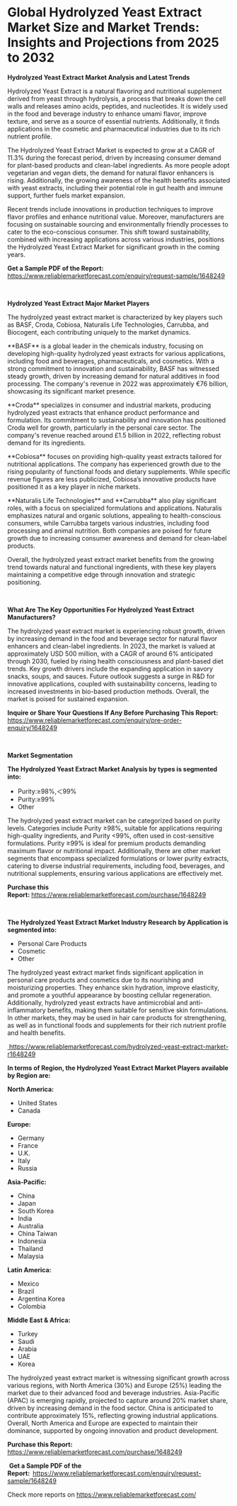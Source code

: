 <p><h1>Global Hydrolyzed Yeast Extract Market Size and Market Trends: Insights and Projections from 2025 to 2032</h1></p><p><strong>Hydrolyzed Yeast Extract Market Analysis and Latest Trends</strong></p>
<p><p>Hydrolyzed Yeast Extract is a natural flavoring and nutritional supplement derived from yeast through hydrolysis, a process that breaks down the cell walls and releases amino acids, peptides, and nucleotides. It is widely used in the food and beverage industry to enhance umami flavor, improve texture, and serve as a source of essential nutrients. Additionally, it finds applications in the cosmetic and pharmaceutical industries due to its rich nutrient profile.</p><p>The Hydrolyzed Yeast Extract Market is expected to grow at a CAGR of 11.3% during the forecast period, driven by increasing consumer demand for plant-based products and clean-label ingredients. As more people adopt vegetarian and vegan diets, the demand for natural flavor enhancers is rising. Additionally, the growing awareness of the health benefits associated with yeast extracts, including their potential role in gut health and immune support, further fuels market expansion.</p><p>Recent trends include innovations in production techniques to improve flavor profiles and enhance nutritional value. Moreover, manufacturers are focusing on sustainable sourcing and environmentally friendly processes to cater to the eco-conscious consumer. This shift toward sustainability, combined with increasing applications across various industries, positions the Hydrolyzed Yeast Extract Market for significant growth in the coming years.</p></p>
<p><strong>Get a Sample PDF of the Report:&nbsp;</strong> <a href="https://www.reliablemarketforecast.com/enquiry/request-sample/1648249?utm_campaign=2949&utm_medium=2&utm_source=Github&utm_content=ia&utm_term=01042025&utm_id=hydrolyzed-yeast-extract">https://www.reliablemarketforecast.com/enquiry/request-sample/1648249</a></p>
<p>&nbsp;</p>
<p><strong>Hydrolyzed Yeast Extract Major Market Players</strong></p>
<p><p>The hydrolyzed yeast extract market is characterized by key players such as BASF, Croda, Cobiosa, Naturalis Life Technologies, Carrubba, and Biocogent, each contributing uniquely to the market dynamics.</p><p>**BASF** is a global leader in the chemicals industry, focusing on developing high-quality hydrolyzed yeast extracts for various applications, including food and beverages, pharmaceuticals, and cosmetics. With a strong commitment to innovation and sustainability, BASF has witnessed steady growth, driven by increasing demand for natural additives in food processing. The company's revenue in 2022 was approximately €76 billion, showcasing its significant market presence.</p><p>**Croda** specializes in consumer and industrial markets, producing hydrolyzed yeast extracts that enhance product performance and formulation. Its commitment to sustainability and innovation has positioned Croda well for growth, particularly in the personal care sector. The company's revenue reached around £1.5 billion in 2022, reflecting robust demand for its ingredients.</p><p>**Cobiosa** focuses on providing high-quality yeast extracts tailored for nutritional applications. The company has experienced growth due to the rising popularity of functional foods and dietary supplements. While specific revenue figures are less publicized, Cobiosa’s innovative products have positioned it as a key player in niche markets.</p><p>**Naturalis Life Technologies** and **Carrubba** also play significant roles, with a focus on specialized formulations and applications. Naturalis emphasizes natural and organic solutions, appealing to health-conscious consumers, while Carrubba targets various industries, including food processing and animal nutrition. Both companies are poised for future growth due to increasing consumer awareness and demand for clean-label products.</p><p>Overall, the hydrolyzed yeast extract market benefits from the growing trend towards natural and functional ingredients, with these key players maintaining a competitive edge through innovation and strategic positioning.</p></p>
<p>&nbsp;</p>
<p><strong>What Are The Key Opportunities For Hydrolyzed Yeast Extract Manufacturers?</strong></p>
<p><p>The hydrolyzed yeast extract market is experiencing robust growth, driven by increasing demand in the food and beverage sector for natural flavor enhancers and clean-label ingredients. In 2023, the market is valued at approximately USD 500 million, with a CAGR of around 6% anticipated through 2030, fueled by rising health consciousness and plant-based diet trends. Key growth drivers include the expanding application in savory snacks, soups, and sauces. Future outlook suggests a surge in R&D for innovative applications, coupled with sustainability concerns, leading to increased investments in bio-based production methods. Overall, the market is poised for sustained expansion.</p></p>
<p><strong>Inquire or Share Your Questions If Any Before Purchasing This Report:</strong> <a href="https://www.reliablemarketforecast.com/enquiry/pre-order-enquiry/1648249?utm_campaign=2949&utm_medium=2&utm_source=Github&utm_content=ia&utm_term=01042025&utm_id=hydrolyzed-yeast-extract">https://www.reliablemarketforecast.com/enquiry/pre-order-enquiry/1648249</a></p>
<p>&nbsp;</p>
<p><strong>Market Segmentation</strong></p>
<p><strong>The Hydrolyzed Yeast Extract Market Analysis by types is segmented into:</strong></p>
<p><ul><li>Purity:≥98%,＜99%</li><li>Purity:≥99%</li><li>Other</li></ul></p>
<p><p>The hydrolyzed yeast extract market can be categorized based on purity levels. Categories include Purity ≥98%, suitable for applications requiring high-quality ingredients, and Purity <99%, often used in cost-sensitive formulations. Purity ≥99% is ideal for premium products demanding maximum flavor or nutritional impact. Additionally, there are other market segments that encompass specialized formulations or lower purity extracts, catering to diverse industrial requirements, including food, beverages, and nutritional supplements, ensuring various applications are effectively met.</p></p>
<p><strong>Purchase this Report:&nbsp;</strong><a href="https://www.reliablemarketforecast.com/purchase/1648249?utm_campaign=2949&utm_medium=2&utm_source=Github&utm_content=ia&utm_term=01042025&utm_id=hydrolyzed-yeast-extract">https://www.reliablemarketforecast.com/purchase/1648249</a></p>
<p>&nbsp;</p>
<p><strong>The Hydrolyzed Yeast Extract Market Industry Research by Application is segmented into:</strong></p>
<p><ul><li>Personal Care Products</li><li>Cosmetic</li><li>Other</li></ul></p>
<p><p>The hydrolyzed yeast extract market finds significant application in personal care products and cosmetics due to its nourishing and moisturizing properties. They enhance skin hydration, improve elasticity, and promote a youthful appearance by boosting cellular regeneration. Additionally, hydrolyzed yeast extracts have antimicrobial and anti-inflammatory benefits, making them suitable for sensitive skin formulations. In other markets, they may be used in hair care products for strengthening, as well as in functional foods and supplements for their rich nutrient profile and health benefits.</p></p>
<p><a href="https://www.reliablemarketforecast.com/hydrolyzed-yeast-extract-market-r1648249?utm_campaign=2949&utm_medium=2&utm_source=Github&utm_content=ia&utm_term=01042025&utm_id=hydrolyzed-yeast-extract">&nbsp;https://www.reliablemarketforecast.com/hydrolyzed-yeast-extract-market-r1648249</a></p>
<p><strong>In terms of Region, the Hydrolyzed Yeast Extract Market Players available by Region are:</strong></p>
<p>
    <p> <strong> North America: </strong>
        <ul>
            <li>United States</li>
            <li>Canada</li>
        </ul>
        </p> 
    <p> <strong> Europe: </strong>
        <ul>
            <li>Germany</li>
            <li>France</li>
            <li>U.K.</li>
            <li>Italy</li>
            <li>Russia</li>
        </ul>
        </p> 
    <p> <strong> Asia-Pacific: </strong>
        <ul>
            <li>China</li>
            <li>Japan</li>
            <li>South Korea</li>
            <li>India</li>
            <li>Australia</li>
            <li>China Taiwan</li>
            <li>Indonesia</li>
            <li>Thailand</li>
            <li>Malaysia</li>
        </ul>
        </p> 
    <p> <strong> Latin America: </strong>
        <ul>
            <li>Mexico</li>
            <li>Brazil</li>
            <li>Argentina Korea</li>
            <li>Colombia</li>
        </ul>
        </p> 
    <p> <strong> Middle East & Africa: </strong>
        <ul>
            <li>Turkey</li>
            <li>Saudi</li>
            <li>Arabia</li>
            <li>UAE</li>
            <li>Korea</li>
        </ul>
    </p>
    </p>
<p><p>The hydrolyzed yeast extract market is witnessing significant growth across various regions, with North America (30%) and Europe (25%) leading the market due to their advanced food and beverage industries. Asia-Pacific (APAC) is emerging rapidly, projected to capture around 20% market share, driven by increasing demand in the food sector. China is anticipated to contribute approximately 15%, reflecting growing industrial applications. Overall, North America and Europe are expected to maintain their dominance, supported by ongoing innovation and product development.</p></p>
<p><strong>Purchase this Report: </strong><a href="https://www.reliablemarketforecast.com/purchase/1648249?utm_campaign=2949&utm_medium=2&utm_source=Github&utm_content=ia&utm_term=01042025&utm_id=hydrolyzed-yeast-extract">https://www.reliablemarketforecast.com/purchase/1648249</a></p>
<p>&nbsp;<strong>Get a Sample PDF of the Report:&nbsp;&nbsp;</strong><a href="https://www.reliablemarketforecast.com/enquiry/request-sample/1648249?utm_campaign=2949&utm_medium=2&utm_source=Github&utm_content=ia&utm_term=01042025&utm_id=hydrolyzed-yeast-extract">https://www.reliablemarketforecast.com/enquiry/request-sample/1648249</a></p>
<p><strong></strong></p>
<p>Check more reports on <a href="https://www.reliablemarketforecast.com/?utm_campaign=2949&utm_medium=2&utm_source=Github&utm_content=ia&utm_term=01042025&utm_id=hydrolyzed-yeast-extract">https://www.reliablemarketforecast.com/</a></p>